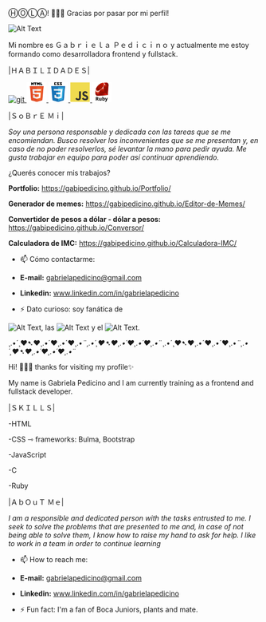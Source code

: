 ⒽⓄⓁⒶ!  🙋🏻‍♀ Gracias por pasar por mi perfil!


![Alt Text](https://media.giphy.com/media/cJSDRt8csBx0A7YFfh/giphy.gif)

Mi nombre es Ｇａｂｒｉｅｌａ Ｐｅｄｉｃｉｎｏ y actualmente me estoy formando como desarrolladora frontend y fullstack.

|ＨＡＢＩＬＩＤＡＤＥＳ|

 
<a href="https://git-scm.com/" target="_blank"> <img src="https://www.vectorlogo.zone/logos/git-scm/git-scm-icon.svg" alt="git" width="40" height="40"/> </a> 
<a href="https://www.w3.org/html/" target="_blank"> <img src="https://raw.githubusercontent.com/devicons/devicon/master/icons/html5/html5-original-wordmark.svg" alt="html5" width="40" height="40"/> </a> 
<a href="https://www.w3schools.com/css/" target="_blank"> <img src="https://raw.githubusercontent.com/devicons/devicon/master/icons/css3/css3-original-wordmark.svg" alt="css3" width="40" height="40"/> </a>
<a href="https://developer.mozilla.org/en-US/docs/Web/JavaScript" target="_blank"> <img src="https://raw.githubusercontent.com/devicons/devicon/master/icons/javascript/javascript-original.svg" alt="javascript" width="40" height="40"/> </a> 
<a href="https://www.ruby-lang.org/es/" target="_blank"> <img src="https://raw.githubusercontent.com/devicons/devicon/master/icons/ruby/ruby-original-wordmark.svg" alt="Ruby" width="40" height="40"/> </a>

|ＳｏＢｒＥ     Ｍｉ|

*Soy una persona responsable y dedicada con las tareas que se me encomiendan.
Busco resolver los inconvenientes que se me presentan y, en caso de no poder resolverlos, sé levantar la mano para pedir ayuda.
Me gusta trabajar en equipo para poder así continuar aprendiendo.*

¿Querés conocer mis trabajos?

**Portfolio:** https://gabipedicino.github.io/Portfolio/ 


**Generador de memes:** https://gabipedicino.github.io/Editor-de-Memes/


**Convertidor de pesos a dólar - dólar a pesos:** https://gabipedicino.github.io/Conversor/


**Calculadora de IMC:** https://gabipedicino.github.io/Calculadora-IMC/

- 📫 Cómo contactarme:  
- **E-mail:** gabrielapedicino@gmail.com
- **Linkedin:** www.linkedin.com/in/gabrielapedicino

- ⚡ Dato curioso: soy fanática de 

![Alt Text](https://media.giphy.com/media/7StStQv4O5HFK/giphy.gif), las ![Alt Text](https://media.giphy.com/media/Vjo4pAOOxmvZwg7ksi/giphy.gif) y el ![Alt Text](https://media.giphy.com/media/chcMBszSU41BYrcabB/giphy.gif).
 
¸.•´¸♥➷♥¸.•´♥¸.•´♥¸.•*¨¸.•´¸♥➷♥¸.•´♥¸.•´♥¸.•*¨¸.•´¸♥➷♥¸.•´♥¸.•´♥¸.•*¨¸.•´¸♥➷♥¸.•´♥¸.•´♥¸.•*¨

Hi! 🙋🏻‍♀ thanks for visiting my profile✨

My name is Gabriela Pedicino and I am currently training as a frontend and fullstack developer.

|ＳＫＩＬＬＳ|

-HTML

-CSS ⇾ frameworks: Bulma, Bootstrap

-JavaScript

-C

-Ruby

|ＡｂＯｕＴ  Ｍｅ|

*I am a responsible and dedicated person with the tasks entrusted to me.
I seek to solve the problems that are presented to me and, in case of not being able to solve them, I know how to raise my hand to ask for help.
I like to work in a team in order to continue learning*


- 📫 How to reach me:  
- **E-mail:** gabrielapedicino@gmail.com
- **Linkedin:** www.linkedin.com/in/gabrielapedicino
   
- ⚡ Fun fact: I'm a fan of Boca Juniors, plants and mate.
